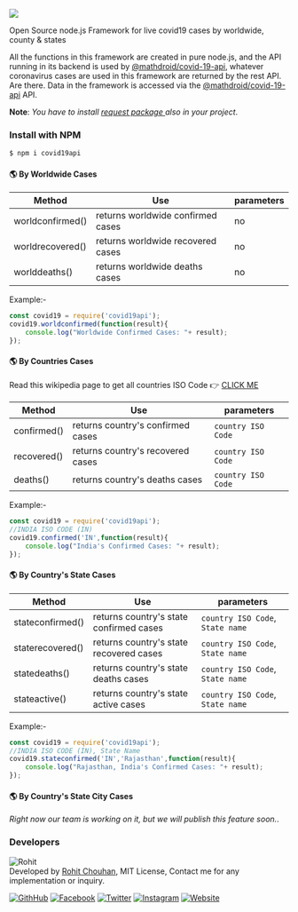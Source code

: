 ![](https://i.ibb.co/brYwMxB/cooltext362411845323038.png)

Open Source node.js Framework for live covid19 cases by worldwide, county &amp; states

All the functions in this framework are created in pure node.js, and the API running in its backend is used by [@mathdroid/covid-19-api](https://github.com/mathdroid/covid-19-api), whatever coronavirus cases are used in this framework are returned by the rest API. Are there. Data in the framework is accessed via the [@mathdroid/covid-19-api](https://github.com/mathdroid/covid-19-api) API.

 __Note__: _You have to install [request package ](https://www.npmjs.com/package/request) also in your project_.

### Install with NPM
```sh
$ npm i covid19api
```

#### 🌎 By Worldwide Cases
Method | Use | parameters
---|---|---
worldconfirmed() | returns worldwide confirmed cases | no
worldrecovered() | returns worldwide recovered cases | no
worlddeaths() | returns worldwide deaths cases | no

Example:-
```js
const covid19 = require('covid19api');
covid19.worldconfirmed(function(result){
	console.log("Worldwide Confirmed Cases: "+ result);
});
```
#### 🌎 By Countries Cases
Read this wikipedia page to get all countries ISO Code 👉 [CLICK ME](https://en.wikipedia.org/wiki/List_of_ISO_3166_country_codes)

Method | Use | parameters
---|---|---
confirmed() | returns country's confirmed cases | `country ISO Code`
recovered() | returns country's recovered cases | `country ISO Code`
deaths() | returns country's deaths cases | `country ISO Code`

Example:-
```js
const covid19 = require('covid19api');
//INDIA ISO CODE (IN)
covid19.confirmed('IN',function(result){
	console.log("India's Confirmed Cases: "+ result);
});
```
#### 🌎 By Country's State Cases

Method | Use | parameters
---|---|---
stateconfirmed() | returns country's state confirmed cases | `country ISO Code`, `State name`
staterecovered() | returns country's state recovered cases | `country ISO Code`, `State name`
statedeaths() | returns country's state deaths cases | `country ISO Code`, `State name`
stateactive() | returns country's state active cases | `country ISO Code`, `State name`

Example:-
```js
const covid19 = require('covid19api');
//INDIA ISO CODE (IN), State Name
covid19.stateconfirmed('IN','Rajasthan',function(result){
	console.log("Rajasthan, India's Confirmed Cases: "+ result);
});
```

#### 🌎 By Country's State City Cases
_Right now our team is working on it, but we will publish this feature soon._.

### Developers
![Rohit](http://graph.facebook.com/100004453384015/picture?type=square)\
Developed by [Rohit Chouhan](https://rohitchouhan.com),  MIT License, Contact me for any implementation or inquiry.

[![GithHub](https://img.shields.io/badge/Developed%20By-%40github%2Frohit--chouhan-green)](https://github.com/rohit-chouhan)
[![Facebook](https://img.shields.io/badge/Facebook-%40itsrohitofficialprofile-blue)](https://facebook.com/itsrohitofficialprofile)
[![Twitter](https://img.shields.io/badge/Twitter-%40itsrealrohit-blue)](https://twitter.com/itsrealrohit)
[![Instagram](https://img.shields.io/badge/Instagram-%40rohitchauhanofficial-orange)](https://instagram.com/rohitchauhanofficial)
[![Website](https://img.shields.io/badge/Website-rohitchouhan.com-yellow)](https://rohitchouhan.com)
